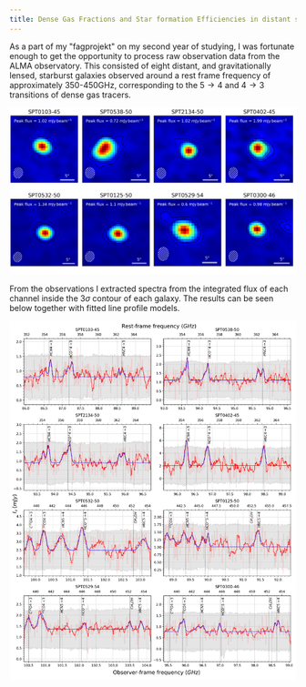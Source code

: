 ```yaml
---
title: Dense Gas Fractions and Star formation Efficiencies in distant starbust galaxies from ALMA observations of dense gas tracers
---
```


As a part of my "fagprojekt" on my second year of studying, I was fortunate enough to get the opportunity to process raw observation data from the ALMA observatory.
This consisted of eight distant, and gravitationally lensed, starburst galaxies observed around a rest frame frequency of approximately 350-450GHz, corresponding to the $5\rightarrow4$ and $4\rightarrow3$ transitions of dense gas tracers.

![Continuum images](assets/nonline_mfs_combined.png)

From the observations I extracted spectra from the integrated flux of each channel inside the $3\sigma$ contour of each galaxy.
The results can be seen below together with fitted line profile models.

![Extracted spectra](assets/Extracted_spectra.png)